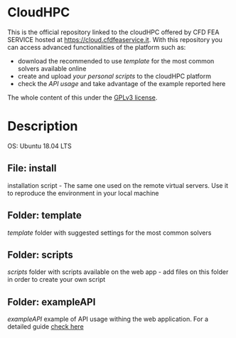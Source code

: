 # CloudHPC
This is the official repository linked to the cloudHPC offered by CFD FEA SERVICE hosted at https://cloud.cfdfeaservice.it. With this repository you can access advanced functionalities of the platform such as:

* download the recommended to use *template* for the most common solvers available online
* create and upload *your personal scripts* to the cloudHPC platform
* check the *API usage* and take advantage of the example reported here

The whole content of this under the [GPLv3 license](https://github.com/CFD-FEA-SERVICE/CloudHPCScript/blob/master/LICENSE).

# Description
OS: Ubuntu 18.04 LTS

## File: install
installation script - The same one used on the remote virtual servers. Use it to reproduce the environment in your local machine

## Folder: template
*template* folder with suggested settings for the most common solvers

## Folder: scripts
*scripts* folder with scripts available on the web app - add files on this folder in order to create your own script

## Folder: exampleAPI
*exampleAPI* example of API usage withing the web application. For a detailed guide [check here](https://docs.google.com/document/d/1wK0u48ZJCJDlb40HWYj8_8dhlS3x-FRAGGN11gXAfsw/edit#heading=h.mrqb9yr26wjj)
